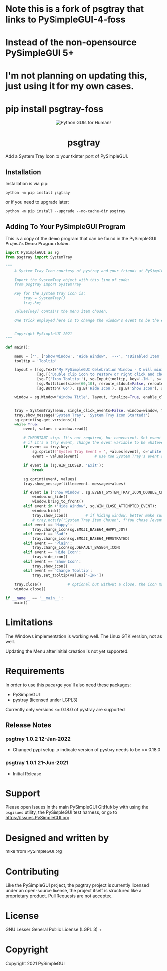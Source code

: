 
# Note this is a fork of psgtray that links to PySimpleGUI-4-foss
# Instead of the non-opensource PySimpleGUI 5+
# I'm not planning on updating this, just using it for my own cases.
# pip install psgtray-foss

<p align="center">
  <img src="https://raw.githubusercontent.com/PySimpleGUI/PySimpleGUI/master/images/for_readme/Logo%20with%20text%20for%20GitHub%20Top.png" alt="Python GUIs for Humans">
  <h1 align="center">psgtray</h1>
</p>

Add a System Tray Icon to your tkinter port of PySimpleGUI.


## Installation

Installation is via pip:

`python -m pip install psgtray`

or if you need to upgrade later:

`python -m pip install --upgrade --no-cache-dir psgtray`


## Adding To Your PySimpleGUI Program

This is a copy of the demo program that can be found in the PySimpleGUI Project's Demo Program folder.

```python
import PySimpleGUI as sg
from psgtray import SystemTray

"""
    A System Tray Icon courtesy of pystray and your friends at PySimpleGUI

    Import the SystemTray object with this line of code:
    from psgtray import SystemTray

    Key for the system tray icon is:
        tray = SystemTray()
        tray.key

    values[key] contains the menu item chosen.

    One trick employed here is to change the window's event to be the event from the System Tray.


    Copyright PySimpleGUI 2021
"""

def main():

    menu = ['', ['Show Window', 'Hide Window', '---', '!Disabled Item', 'Change Icon', ['Happy', 'Sad', 'Plain'], 'Exit']]
    tooltip = 'Tooltip'

    layout = [[sg.Text('My PySimpleGUI Celebration Window - X will minimize to tray')],
              [sg.T('Double clip icon to restore or right click and choose Show Window')],
              [sg.T('Icon Tooltip:'), sg.Input(tooltip, key='-IN-', s=(20,1)), sg.B('Change Tooltip')],
              [sg.Multiline(size=(60,10), reroute_stdout=False, reroute_cprint=True, write_only=True, key='-OUT-')],
              [sg.Button('Go'), sg.B('Hide Icon'), sg.B('Show Icon'), sg.B('Hide Window'), sg.Button('Exit')]]

    window = sg.Window('Window Title', layout, finalize=True, enable_close_attempted_event=True)


    tray = SystemTray(menu, single_click_events=False, window=window, tooltip=tooltip, icon=sg.DEFAULT_BASE64_ICON)
    tray.show_message('System Tray', 'System Tray Icon Started!')
    sg.cprint(sg.get_versions())
    while True:
        event, values = window.read()

        # IMPORTANT step. It's not required, but convenient. Set event to value from tray
        # if it's a tray event, change the event variable to be whatever the tray sent
        if event == tray.key:
            sg.cprint(f'System Tray Event = ', values[event], c='white on red')
            event = values[event]       # use the System Tray's event as if was from the window

        if event in (sg.WIN_CLOSED, 'Exit'):
            break

        sg.cprint(event, values)
        tray.show_message(title=event, message=values)

        if event in ('Show Window', sg.EVENT_SYSTEM_TRAY_ICON_DOUBLE_CLICKED):
            window.un_hide()
            window.bring_to_front()
        elif event in ('Hide Window', sg.WIN_CLOSE_ATTEMPTED_EVENT):
            window.hide()
            tray.show_icon()        # if hiding window, better make sure the icon is visible
            # tray.notify('System Tray Item Chosen', f'You chose {event}')
        elif event == 'Happy':
            tray.change_icon(sg.EMOJI_BASE64_HAPPY_JOY)
        elif event == 'Sad':
            tray.change_icon(sg.EMOJI_BASE64_FRUSTRATED)
        elif event == 'Plain':
            tray.change_icon(sg.DEFAULT_BASE64_ICON)
        elif event == 'Hide Icon':
            tray.hide_icon()
        elif event == 'Show Icon':
            tray.show_icon()
        elif event == 'Change Tooltip':
            tray.set_tooltip(values['-IN-'])

    tray.close()            # optional but without a close, the icon may "linger" until moused over
    window.close()

if __name__ == '__main__':
    main()
```

# Limitations

The Windows implementation is working well.  The Linux GTK version, not as well.

Updating the Menu after initial creation is not yet supported.

# Requirements

In order to use this pacakge you'll also need these packages:

* PySimpleGUI
* pystray (licensed under LGPL3)

Currently only versions <= 0.18.0 of pystray are supported


## Release Notes

### psgtray 1.0.2  12-Jan-2022

* Changed pypi setup to indicate version of pystray needs to be <= 0.18.0


### psgtray 1.0.1  21-Jun-2021

* Initial Release

# Support

Please open Issues in the main PySimpleGUI GitHub by with using the `psgisues` utility, the PySimpleGUI test harness, or go to https://Issues.PySimpleGUI.org.


# Designed and written by

mike from PySimpleGUI.org

# Contributing

Like the PySimpleGUI project, the psgtray project is currently licensed under an open-source license, the project itself is structured like a proprietary product.  Pull Requests are not accepted.


# License
GNU Lesser General Public License (LGPL 3) +

# Copyright
Copyright 2021 PySimpleGUI